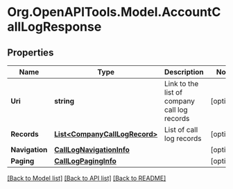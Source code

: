 
# Org.OpenAPITools.Model.AccountCallLogResponse

## Properties

Name | Type | Description | Notes
------------ | ------------- | ------------- | -------------
**Uri** | **string** | Link to the list of company call log records | [optional] 
**Records** | [**List&lt;CompanyCallLogRecord&gt;**](CompanyCallLogRecord.md) | List of call log records | [optional] 
**Navigation** | [**CallLogNavigationInfo**](CallLogNavigationInfo.md) |  | [optional] 
**Paging** | [**CallLogPagingInfo**](CallLogPagingInfo.md) |  | [optional] 

[[Back to Model list]](../README.md#documentation-for-models)
[[Back to API list]](../README.md#documentation-for-api-endpoints)
[[Back to README]](../README.md)

